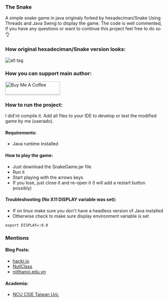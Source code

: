 ### The Snake

A simple snake game in java originaly forked by hexadeciman/Snake
Using Threads and Java Swing to display the game.
The code is well commented, if you have any questions or want to continue this project feel free to do so 👌

### How original hexadeciman/Snake version looks:
![alt tag](https://i.imgur.com/RVxiGad.png)


### How you can support main author:
<a href="https://www.buymeacoffee.com/w9h0f8K" target="_blank"><img src="https://www.buymeacoffee.com/assets/img/custom_images/orange_img.png" alt="Buy Me A Coffee" style="height: 41px !important;width: 174px !important;box-shadow: 0px 3px 2px 0px rgba(190, 190, 190, 0.5) !important;-webkit-box-shadow: 0px 3px 2px 0px rgba(190, 190, 190, 0.5) !important;" ></a>

### How to run the project:

I did'nt compile it. Add all files to your IDE to develop or test the modified game by me (userado).

#### Requirements:
* Java runtime installed

#### How to play the game:
* Just download the SnakeGame.jar file
* Run it
* Start playing with the arrows keys
* If you lose, just close it and re-open it (I will add a restart button possibly)

#### Troubleshooting (No X11 DISPLAY variable was set):
* If on linux make sure you don't have a headless version of Java installed
* Otherwise check to make sure display environment variable is set
```
export DISPLAY=:0.0
```

### Mentions
#### Blog Posts:
- [hackr.io](https://hackr.io/blog/java-projects)
- [NullClass](https://nullclass.com/free-java-projects-for-beginners-2021-with-source-code/)
- [niithanoi.edu.vn](https://niithanoi.edu.vn/10-project-java-mien-phi-danh-cho-nguoi-moi-hoc.html#h2-title-10) 

#### Academia:
- [NCU CSIE Taiwan Uni.](https://www.csie.ntu.edu.tw/~d00922011/java/304/java.html)
